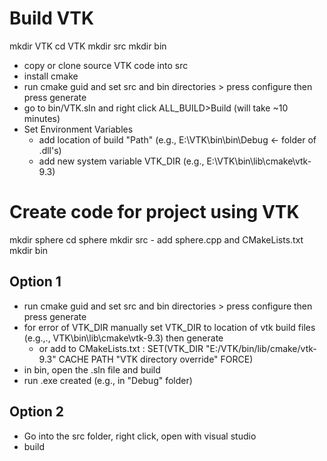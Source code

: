 # Build VTK
mkdir VTK
cd VTK
mkdir src
mkdir bin
- copy or clone source VTK code into src
- install cmake
- run cmake guid and set src and bin directories > press configure then press generate
- go to bin/VTK.sln and right click ALL_BUILD>Build (will take ~10 minutes)
- Set Environment Variables
	- add location of build "Path" (e.g., E:\VTK\bin\bin\Debug <- folder of .dll's)
	- add new system variable VTK_DIR (e.g., E:\VTK\bin\lib\cmake\vtk-9.3)

# Create code for project using VTK
mkdir sphere
cd sphere
mkdir src
	- add sphere.cpp and CMakeLists.txt
mkdir bin

## Option 1
- run cmake guid and set src and bin directories > press configure then press generate
- for error of VTK_DIR manually set VTK_DIR to location of vtk build files (e.g.,., VTK\bin\lib\cmake\vtk-9.3) then generate
	- or add to CMakeLists.txt : SET(VTK_DIR "E:/VTK/bin/lib/cmake/vtk-9.3" CACHE PATH "VTK directory override" FORCE)
- in bin, open the .sln file and build
- run .exe created (e.g., in "Debug" folder)

## Option 2
- Go into the src folder, right click, open with visual studio
- build


